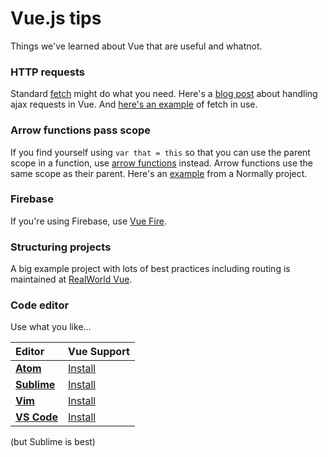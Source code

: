 # Vue.js tips

Things we've learned about Vue that are useful and whatnot.

### HTTP requests

Standard [fetch](https://developer.mozilla.org/en-US/docs/Web/API/Fetch_API) might do what you need. Here's a [blog post](https://medium.com/the-vue-point/retiring-vue-resource-871a82880af4) about handling ajax requests in Vue. And [here's an example](https://github.com/Normally/workbot-frontend/blob/d8fffe8754f0f3ea66169d1c826a1c24669768ee/source/components/Camera.vue#L128) of fetch in use.

### Arrow functions pass scope

If you find yourself using `var that = this` so that you can use the parent scope in a function, use [arrow functions](https://developer.mozilla.org/en/docs/Web/JavaScript/Reference/Functions/Arrow_functions) instead. Arrow functions use the same scope as their parent. Here's an [example](https://github.com/Normally/workbot-frontend/blob/d8fffe8754f0f3ea66169d1c826a1c24669768ee/source/components/Camera.vue#L73) from a Normally project.

### Firebase

If you're using Firebase, use [Vue Fire](https://github.com/vuejs/vuefire).

### Structuring projects

A big example project with lots of best practices including routing is maintained at [RealWorld Vue](https://github.com/mchandleraz/realworld-vue).

### Code editor

Use what you like...

Editor        | Vue Support 
:------------- | :-------------
__[Atom](https://atom.io/)__ | [Install](https://atom.io/packages/language-vue)
__[Sublime](https://www.sublimetext.com/)__ | [Install](https://github.com/vuejs/vue-syntax-highlight)
__[Vim](https://media.giphy.com/media/f5BwvEFBcgzU4/giphy.gif)__ | [Install](https://github.com/posva/vim-vue)
__[VS Code](https://code.visualstudio.com/)__ | [Install](https://marketplace.visualstudio.com/items?itemName=octref.vetur)

(but Sublime is best)